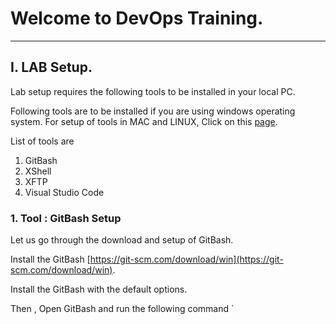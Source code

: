 # Welcome to DevOps Training.

----------------------------------------------------------------------------------------

## I. LAB Setup.
Lab setup requires the following tools to be installed in your local PC. 

Following tools are to be installed if you are using windows operating system. For setup of tools in MAC and LINUX, Click on this [page](http://google.com).

List of tools are 

1. GitBash
2. XShell
3. XFTP
4. Visual Studio Code

### 1. Tool : GitBash Setup

Let us go through the download and setup of GitBash.

Install the GitBash [https://git-scm.com/download/win](https://git-scm.com/download/win).

Install the GitBash with the default options.

Then , Open GitBash and run the following command 
`